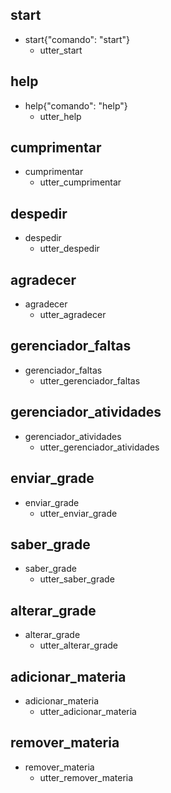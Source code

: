 ## start
* start{"comando": "start"}
  - utter_start

## help
* help{"comando": "help"}
  - utter_help

## cumprimentar
* cumprimentar
  - utter_cumprimentar

## despedir
* despedir
  - utter_despedir

## agradecer
* agradecer
  - utter_agradecer

## gerenciador_faltas
* gerenciador_faltas
  - utter_gerenciador_faltas

## gerenciador_atividades
* gerenciador_atividades
  - utter_gerenciador_atividades

## enviar_grade
* enviar_grade
  - utter_enviar_grade

## saber_grade
* saber_grade
  - utter_saber_grade

## alterar_grade
* alterar_grade
  - utter_alterar_grade

## adicionar_materia
* adicionar_materia
  - utter_adicionar_materia

## remover_materia
* remover_materia
  - utter_remover_materia